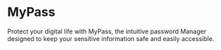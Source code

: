 # MyPass
Protect your digital life with MyPass, the intuitive password Manager designed to keep your sensitive information safe and easily accessible.
